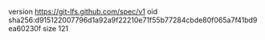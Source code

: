 version https://git-lfs.github.com/spec/v1
oid sha256:d915122007796d1a92a9f22210e71f55b77284cbde80f065a7f41bd9ea60230f
size 121
